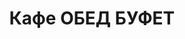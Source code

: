 ---
layout: lunch
title: "Кафе ОБЕД БУФЕТ"
description: "<b>Адрес:</b> проспект Жукова 44 (ТЦ Аутлето), второй этаж <br> <b>Режим работы:</b> ежедневно с 10.00 до 18.00<br>  <a href='/menu/Меню 29.11.18.docx' download class='text-small-center'>Меню на 29 ноября</a>  <br><hr> Закажите свой обед с доставкой в офис или на дом!"
subdescription1: "Читайте [условия доставки](/delivery/ 'Условия доставки | ХаусФреш')"
metadescription: "Кафе ОБЕД БУФЕТ на Жукова: адрес, режим работы. Заказать Горячий Комплексный Обед в Офис. Самое вкусное обеденное меню. Доступные цены, Скидки. Организация Корпоративного Питания. Доставка обедов в офис и на дом"
metakeywords: "Кафе ОБЕД БУФЕТ на Жукова: адрес, режим работы. Заказ домашних комплексных обедов: Салаты, Супы, Вторые блюда, Гарниры, Хлеб, Выпечка, Напитки. Корпоративное питание. Доставка обедов в офис Минск"
sitetitle: "Кафе ОБЕД БУФЕТ ☕ (Комплексные Обеды) | Доставка в Офис"
weekMenu:
- weekDay: Открыт приём заказов на Понедельник
  day: 26 ноября
  validFromOrderDate: "2018-11-23 11:00:00"
  validToOrderDate: "2018-11-26 10:59:59"
  courses:
  - title: Салаты
    items:
    - title: Салат с крабовыми палочками и кукурузой
      id: 1101	
      ingredients: крабовые палочки, рис отварной, овощи маринованные, майонез
      weight: 150
      price: 2.45
    - title: Салат из свежих помидоров и огурцов
      id: 1102
      ingredients: овощи свежие, заправка
      weight: 150
      price: 2.20
    - title: Салат «Слоеный»
      id: 1103
      ingredients: овощи свежие, яйцо, сыр, майонез
      weight: 150
      price: 2.60
  - title: Супы
    items:  
    - title: Борщ «Могилевский»
      id: 1201
      ingredients: 
      weight: 250/20
      price: 1.95
    - title: Крем-суп Пикантный
      id: 1202
      ingredients: 
      weight: 250
      price: 2.45
  - title: Вторые блюда
    items:
    - title: Мясо, жаренное крупным куском
      id: 1301
      ingredients: свинина, специи
      weight: 100
      price: 3.60
    - title: Птица запеченная с помидорами
      id: 1302
      ingredients: птица, помидор, сыр, специи
      weight: 100
      price: 3.45
    - title: Рыба по гречески 
      id: 1303
      ingredients: рыба, овощи, сыр, специи
      weight: 185
      price: 4.20
    - title: Тефтели с соусом
      id: 1304
      ingredients: свинина, специи, соус
      weight: 120/30
      price: 4.10
  - title: Гарниры
    items:
    - title: Картофельное пюре
      id: 1401
      ingredients: 
      weight: 150
      price: 1.50
    - title: Каша гречневая рассыпчатая
      id: 1402
      ingredients: 
      weight: 150
      price: 1.20
- weekDay: Открыт приём заказов на Вторник
  day: 27 ноября 
  validFromOrderDate: "2018-11-26 11:00:00"
  validToOrderDate: "2018-11-27 10:59:59"
  courses:
  - title: Салаты
    items:
    - title: Салат из птицы с грибами
      id: 2101
      ingredients: птица отварная, овощи отварные, грибы, майонез
      weight: 150
      price: 2.65
    - title: Яйцо, фаршированное грибами 
      id: 2102
      ingredients: яйцо, грибы, майонез
      weight: 70
      price: 2.40
    - title: Салат «Капуста по-слуцки»
      id: 2103
      ingredients: капуста белокочанная, морковь, маринад
      weight: 150
      price: 1.75
  - title: Супы
    items:  
    - title: Рассольник Ленинградский
      id: 2201
      ingredients: 
      weight: 250/20
      price: 2.15
    - title: Суп-пюре из свежих грибов
      id: 2202
      ingredients: 
      weight: 250
      price: 2.45
  - title: Вторые блюда
    items:
    - title: Тефтели с соусом
      id: 2301
      ingredients: свинина, специи, соус
      weight: 120/30
      price: 4.10
    - title: Филе птицы в белках  
      id: 2302
      ingredients: филе птицы, белки яичные, специи
      weight: 123
      price: 3.45
    - title: Свинина «Аппетитная»
      id: 2303
      ingredients: свинина, специи
      weight: 75
      price: 4.20
    - title: Каша перловая с грибами
      id: 2304
      ingredients: 
      weight: 150
      price: 1.60
  - title: Гарниры
    items:
    - title: Картофель отварной
      id: 2401
      ingredients: 
      weight: 150
      price: 1.20
    - title: Капуста тушеная
      id: 2402
      ingredients: 
      weight: 200
      price: 1.25
- weekDay: Открыт приём заказов на Среду
  day: 28 ноября
  validFromOrderDate: "2018-11-27 11:00:00"
  validToOrderDate: "2018-11-28 10:59:59"
  courses:
  - title: Салаты
    items:
    - title: Салат с крабовыми палочками и кукурузой
      id: 3101
      ingredients: крабовые палочки, рис отварной, овощи маринованные, майонез
      weight: 150
      price: 2.45
    - title: Салат «Несвижский»
      id: 3102
      ingredients: филе сельди, овощи отварные, майонез
      weight: 150
      price: 2.15
    - title: Салат из свежих помидоров и огурцов
      id: 3103
      ingredients: овощи свежие, заправка
      weight: 150
      price: 2.20
  - title: Супы
    items:  
    - title: Суп-крем Тыквенный
      id: 3201
      ingredients: 
      weight: 250
      price: 2.45
    - title: Суп рисовый с курицей
      id: 3202
      ingredients: 
      weight: 250
      price: 2.15
  - title: Вторые блюда
    items:
    - title: Зразы рубленые, фаршированные грибами
      id: 3301
      ingredients: свинина, говядина, грибы, специи
      weight: 140
      price: 3.70
    - title: Птица в сливочно-горчичном соусе
      id: 3302
      ingredients: птица, соус, специи
      weight: 100/50
      price: 4.10
    - title: Рыба, тушенная в томате с овощами   
      id: 3303
      ingredients: рыба хек, специи, овощи тушеные, соус
      weight: 150
      price: 3.40
    - title: Оладьи из кабачка
      id: 3304
      ingredients: кабачок свежий, сметана
      weight: 250/30
      price: 3.00
  - title: Гарниры
    items:
    - title: Картофельное пюре
      id: 3401
      ingredients: 
      weight: 150
      price: 1.50
    - title: Макароны отварные
      id: 3402
      ingredients: 
      weight: 150
      price: 1.00
- weekDay: Открыт приём заказов на Четверг
  day: 29 ноября
  validFromOrderDate: "2018-11-28 11:00:00"
  validToOrderDate: "2018-11-29 10:59:59"
  courses:
  - title: Салаты
    items:
    - title: Салат из помидоров, капусты и сладкого перца
      id: 4101
      ingredients: помидор свежий, капуста белокочанная, перец свежий, майонез
      weight: 150
      price: 2.15
    - title: Салат «Мясной с фасолью»
      id: 4102
      ingredients: говядина отварная, овощи маринованные, фасоль, картофель отварной, майонез
      weight: 150
      price: 2.65
    - title: Салат из птицы с семенами подсолнуха 
      id: 4103
      ingredients: филе цыпленка отварное, огурец свежий, капуста пекинская, перец свежий, семена подсолнуха, заправка
      weight: 170
      price: 3.95
  - title: Супы
    items:  
    - title: Солянка сборная мясная
      id: 4201
      ingredients: 
      weight: 250/30
      price: 2.95
    - title: Суп-лапша домашняя с курицей
      id: 4202
      ingredients: 
      weight: 250/30
      price: 2.15
  - title: Вторые блюда
    items:
    - title: Филе птицы по-купечески
      id: 4301
      ingredients: филе цыпленка, блинчики
      weight: 180
      price: 4.10
    - title: Горбуша филе жареное
      id: 4302
      ingredients: филе горбуши, специи
      weight: 100
      price: 4.20
    - title: Мачанка с блинами
      id: 4303
      ingredients: свинина, блинчики, соус, специи
      weight: 250
      price: 4.10
    - title: Котлеты из птицы
      id: 4304
      ingredients: филе цыпленка,  специи
      weight: 120
      price: 4.00
  - title: Гарниры
    items:
    - title: Картофель отварной
      id: 4401
      ingredients: 
      weight: 150
      price: 1.20
    - title: Овощи запеченные «Калейдоскоп»
      id: 4402
      ingredients:
      weight: 150
      price: 1.55
- weekDay: Открыт приём заказов на Пятницу
  day: 30 ноября
  validFromOrderDate: "2018-11-29 11:00:00"
  validToOrderDate: "2018-11-30 10:59:59"
  courses:
  - title: Салаты
    items:
    - title: Салат «Лесная Иллюзия» 
      id: 5101
      ingredients: грибы маринованные, ветчина, овощи отварные, овощи маринованные, яйцо, майонез
      weight: 150
      price: 2.95
    - title: Салат «Цезарь с птицей»
      id: 5102
      ingredients: птица, овощи свежие, сыр, майонез
      weight: 200
      price: 3.45
    - title: Салат из белокочанной капусты со свеклой и морковью
      id: 5103
      ingredients: капуста, свекла, морковь, заправка
      weight: 150
      price: 1.50
  - title: Супы
    items:  
    - title: Уха ростовская
      id: 5201
      ingredients: 
      weight: 250
      price: 2.85
    - title: Суп-пюре из разных овощей с сухариками
      id: 5202
      ingredients: 
      weight: 250/10
      price: 2.40
  - title: Вторые блюда
    items:
    - title: Рыба жареная с перцем
      id: 5301
      ingredients: филе хека, овощи, специи
      weight: 150
      price: 4.50
    - title: Биточки особые
      id: 5302
      ingredients: свинина, говядина, специи
      weight: 100
      price: 3.50
    - title: Соте из птицы с овощами    
      id: 5303
      ingredients: филе птицы, овощи, специи
      weight: 170
      price: 4.20
    - title: Картофельные оладьи, фаршированные грибами
      id: 5304
      ingredients: 
      weight: 225/20
      price: 3.65
  - title: Гарниры
    items:
    - title: Картофель жаренный
      id: 5401
      ingredients: 
      weight: 150
      price: 1.90
    - title: Каша рассыпчатая рисовая
      id: 5402
      ingredients: 
      weight: 150
      price: 1.20
sharedCourses:
- title: Хлеб
  items:
  - title: Хлеб белый
    id: 1
    ingredients: 
    weight: 40
    price: 0.20
  - title: Хлеб тёмный
    id: 2    
    ingredients: 
    weight: 40
    price: 0.20
  - title: Хлеб белый (2 порции)
    id: 3
    ingredients: 
    weight: 80
    price: 0.40
  - title: Хлеб тёмный (2 порции)
    id: 4    
    ingredients: 
    weight: 80
    price: 0.40
- title: Соусы
  items:
  - title: Сметана
    id: 5
    ingredients: 
    weight: 50
    price: 0.50
  - title: Кетчуп томатный
    id: 6    
    ingredients: 
    weight: 50
    price: 0.50
  - title: Майонез
    id: 7
    ingredients: 
    weight: 50
    price: 0.50
- title: Выпечка
  items:
  - title: Торт «Ореховый Сара Бернар»
    id: 8  
    ingredients: 
    weight: 100
    price: 2.00
  - title: Торт «Шоколоадный Брауни»
    id: 9    
    ingredients: 
    weight: 83
    price: 2.00
  - title: Сметанник
    id: 10    
    ingredients: 
    weight: 75
    price: 0.85
  - title: Булочка чайная с творогом
    id: 11    
    ingredients: 
    weight: 50
    price: 0.65
  - title: Маффин в ассортименте
    id: 12    
    ingredients: 
    weight: 115
    price: 1.50
  - title: Круассан с шоколадом
    id: 13    
    ingredients: 
    weight: 50
    price: 1.10
  - title: Круассан со сгущёнкой
    id: 14    
    ingredients: 
    weight: 50
    price: 1.10
  - title: Слойка с вишней
    id: 15    
    ingredients: 
    weight: 75
    price: 1.10
  - title: Слойка со сгущёнкой
    id: 16    
    ingredients: 
    weight: 75
    price: 1.10
  - title: Слойка с сыром
    id: 17    
    ingredients: 
    weight: 75
    price: 1.10
- title: Напитки
  items:
  - title: Холодный чай Фьюз Ти
    id: 18
    ingredients: 
    weight: 500
    price: 2.50
  - title: Напиток Кока-Кола
    id: 19
    ingredients: 
    weight: 500
    price: 2.00
  - title: Напиток Спрайт
    id: 20
    ingredients: 
    weight: 500
    price: 2.00
  - title: Напиток Фанта Апельсин
    id: 21
    ingredients: 
    weight: 500
    price: 2.00
  - title: Питьевая вода Бонаква
    id: 22
    ingredients: 
    weight: 500
    price: 1.50
---